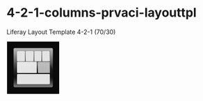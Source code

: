 # 4-2-1-columns-prvaci-layouttpl

Liferay Layout Template 4-2-1 (70/30)

![4-2-1-columns-prvaci-layouttpl](src/main/webapp/4-2-1-columns-prvaci-layouttpl.png?raw=true)